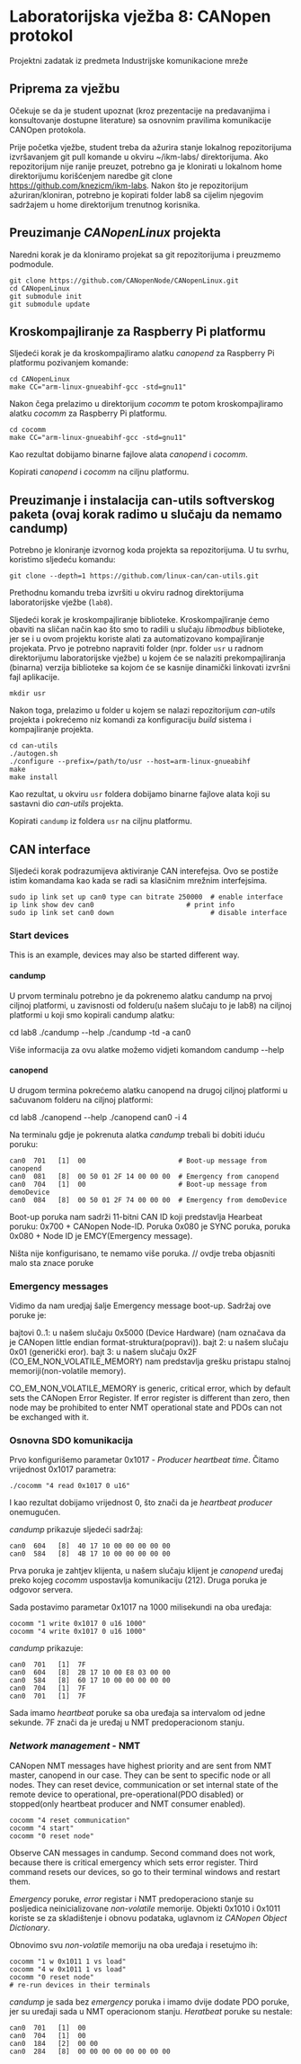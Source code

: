 # Laboratorijska vježba 8: CANopen protokol

Projektni zadatak iz predmeta Industrijske komunikacione mreže

## Priprema za vježbu

<p>
Očekuje se da je student upoznat (kroz prezentacije na predavanjima i konsultovanje dostupne literature) sa osnovnim pravilima komunikacije CANOpen protokola.

Prije početka vježbe, student treba da ažurira stanje lokalnog repozitorijuma izvršavanjem git pull komande u okviru ~/ikm-labs/ direktorijuma. Ako repozitorijum nije ranije preuzet, potrebno ga je klonirati u lokalnom home direktorijumu korišćenjem naredbe git clone https://github.com/knezicm/ikm-labs. Nakon što je repozitorijum ažuriran/kloniran, potrebno je kopirati folder lab8 sa cijelim njegovim sadržajem u home direktorijum trenutnog korisnika.


## Preuzimanje *CANopenLinux* projekta

Naredni korak je da kloniramo projekat sa git repozitorijuma i preuzmemo podmodule.

    git clone https://github.com/CANopenNode/CANopenLinux.git
    cd CANopenLinux
    git submodule init
    git submodule update
    
## Kroskompajliranje za Raspberry Pi platformu

Sljedeći korak je da kroskompajliramo alatku *canopend* za Raspberry Pi platformu pozivanjem komande:
    
    cd CANopenLinux
    make CC="arm-linux-gnueabihf-gcc -std=gnu11"

Nakon čega prelazimo u direktorijum *cocomm* te potom kroskompajliramo alatku *cocomm* za Raspberry Pi platformu.

    cd cocomm
    make CC="arm-linux-gnueabihf-gcc -std=gnu11"

Kao rezultat dobijamo binarne fajlove alata *canopend* i *cocomm*.

Kopirati *canopend* i *cocomm* na ciljnu platformu.
   
  
## Preuzimanje i instalacija can-utils softverskog paketa (ovaj korak radimo u slučaju da nemamo candump)

<p>
  Potrebno je kloniranje izvornog koda projekta sa repozitorijuma. U tu svrhu, koristimo sljedeću komandu:

    git clone --depth=1 https://github.com/linux-can/can-utils.git
  
Prethodnu komandu treba izvršiti u okviru radnog direktorijuma laboratorijske vježbe (`lab8`).

Sljedeći korak je kroskompajliranje biblioteke. Kroskompajliranje ćemo obaviti na sličan način kao što smo to radili u slučaju *libmodbus* biblioteke, jer se i u ovom projektu koriste alati za automatizovano kompajliranje projekata. Prvo je potrebno napraviti folder (npr. folder `usr` u radnom direktorijumu laboratorijske vježbe) u kojem će se nalaziti prekompajliranja (binarna) verzija biblioteke sa kojom će se kasnije dinamički linkovati izvršni fajl aplikacije.

    mkdir usr
Nakon toga, prelazimo u folder u kojem se nalazi repozitorijum *can-utils* projekta i pokrećemo niz komandi za konfiguraciju *build* sistema i kompajliranje projekta.

    cd can-utils
    ./autogen.sh
    ./configure --prefix=/path/to/usr --host=arm-linux-gnueabihf
    make
    make install
  
Kao rezultat, u okviru `usr` foldera dobijamo binarne fajlove alata koji su sastavni dio *can-utils* projekta.

Kopirati `candump` iz foldera `usr` na ciljnu platformu.
<p/>  

## CAN interface

Sljedeći korak podrazumijeva aktiviranje CAN interefejsa. Ovo se postiže istim komandama kao kada se radi sa klasičnim mrežnim interfejsima.

    sudo ip link set up can0 type can bitrate 250000  # enable interface
    ip link show dev can0			            # print info
    sudo ip link set can0 down                        # disable interface

### Start devices
This is an example, devices may also be started different way.

#### candump

U prvom terminalu potrebno je da pokrenemo alatku candump na prvoj ciljnoj platformi, u zavisnosti od folderu(u našem slučaju to je lab8) na ciljnoj platformi u koji smo kopirali candump alatku: 

cd lab8
./candump --help
./candump -td -a can0

Više informacija za ovu alatke možemo vidjeti komandom candump --help

#### canopend

U drugom termina pokrećemo alatku canopend na drugoj ciljnoj platformi u sačuvanom folderu na ciljnoj platformi:

cd lab8
./canopend --help
./canopend can0 -i 4



Na terminalu gdje je pokrenuta alatka *candump* trebali bi dobiti iduću poruku:

    can0  701   [1]  00                       # Boot-up message from canopend
    can0  081   [8]  00 50 01 2F 14 00 00 00  # Emergency from canopend
    can0  704   [1]  00                       # Boot-up message from demoDevice
    can0  084   [8]  00 50 01 2F 74 00 00 00  # Emergency from demoDevice

Boot-up poruka nam sadrži 11-bitni CAN ID koji predstavlja Hearbeat poruku: 0x700 + CANopen Node-ID.
Poruka 0x080 je SYNC poruka, poruka 0x080 + Node ID je EMCY(Emergency message).

Ništa nije konfigurisano, te nemamo više poruka. // ovdje treba objasniti malo sta znace poruke

### Emergency messages
Vidimo da nam uredjaj šalje Emergency message boot-up. Sadržaj ove poruke je:

bajtovi 0..1: u našem slučaju 0x5000 (Device Hardware) (nam označava da je CANopen little endian format-struktura(popravi)).
bajt 2: u našem slučaju 0x01 (generički eror).
bajt 3: u našem slučaju 0x2F (CO_EM_NON_VOLATILE_MEMORY) nam predstavlja grešku pristapu stalnoj memoriji(non-volatile memory).

CO_EM_NON_VOLATILE_MEMORY is generic, critical error, which by default sets the CANopen Error Register. If error register is different than zero, then node may be prohibited to enter NMT operational state and PDOs can not be exchanged with it.

### Osnovna SDO komunikacija

Prvo konfigurišemo parametar 0x1017 - *Producer heartbeat time*. Čitamo vrijednost 0x1017 parametra:

    ./cocomm "4 read 0x1017 0 u16"
    
I kao rezultat dobijamo vrijednost 0, što znači da je *heartbeat producer* onemugućen.

*candump* prikazuje sljedeći sadržaj:

    can0  604   [8]  40 17 10 00 00 00 00 00
    can0  584   [8]  4B 17 10 00 00 00 00 00

Prva poruka je zahtjev klijenta, u našem slučaju klijent je *canopend* uređaj preko kojeg *cocomm* uspostavlja komunikaciju (212). Druga poruka je odgovor servera.

Sada postavimo parametar 0x1017 na 1000 milisekundi na oba uređaja:

    cocomm "1 write 0x1017 0 u16 1000"
    cocomm "4 write 0x1017 0 u16 1000"

*candump* prikazuje:

    can0  701   [1]  7F
    can0  604   [8]  2B 17 10 00 E8 03 00 00
    can0  584   [8]  60 17 10 00 00 00 00 00
    can0  704   [1]  7F
    can0  701   [1]  7F

Sada imamo *heartbeat* poruke sa oba uređaja sa intervalom od jedne sekunde. 7F znači da je uređaj u NMT predoperacionom stanju.

### *Network management* - NMT

CANopen NMT messages have highest priority and are sent from NMT master, canopend in our case. They can be sent to specific node or all nodes. They can reset device, communication or set internal state of the remote device to operational, pre-operational(PDO disabled) or stopped(only heartbeat producer and NMT consumer enabled).

    cocomm "4 reset communication"
    cocomm "4 start"
    cocomm "0 reset node"

Observe CAN messages in candump. Second command does not work, because there is critical emergency which sets error register. Third command resets our devices, so go to their terminal windows and restart them.

*Emergency* poruke, *error* registar i NMT predoperaciono stanje su posljedica neinicializovane *non-volatile* memorije. Objekti 0x1010 i 0x1011 koriste se za skladištenje i obnovu podataka, uglavnom iz *CANopen Object Dictionary*.

Obnovimo svu *non-volatile* memoriju na oba uređaja i resetujmo ih:

    cocomm "1 w 0x1011 1 vs load"
    cocomm "4 w 0x1011 1 vs load"
    cocomm "0 reset node"
    # re-run devices in their terminals
    
*candump* je sada bez *emergency* poruka i imamo dvije dodate PDO poruke, jer su uređaji sada u NMT operacionom stanju. *Heratbeat* poruke su nestale:

    can0  701   [1]  00
    can0  704   [1]  00
    can0  184   [2]  00 00
    can0  284   [8]  00 00 00 00 00 00 00 00


